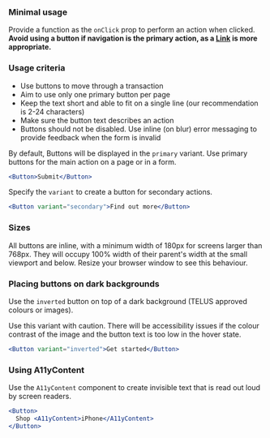 ### Minimal usage

Provide a function as the `onClick` prop to perform an action when clicked. **Avoid using a button if navigation
is the primary action, as a [Link](#link) is more appropriate.**

### Usage criteria

* Use buttons to move through a transaction
* Aim to use only one primary button per page
* Keep the text short and able to fit on a single line (our recommendation is 2-24 characters)
* Make sure the button text describes an action
* Buttons should not be disabled. Use inline (on blur) error messaging to provide feedback when the form is invalid

By default, Buttons will be displayed in the `primary` variant. Use primary buttons for the main action on a page or
in a form.

```jsx
<Button>Submit</Button>
```

Specify the `variant` to create a button for secondary actions.

```jsx
<Button variant="secondary">Find out more</Button>
```

### Sizes

All buttons are inline, with a minimum width of 180px for screens larger than 768px. They will occupy 100% width of their
parent's width at the small viewport and below. Resize your browser window to see this behaviour.

### Placing buttons on dark backgrounds

Use the `inverted` button on top of a dark background (TELUS approved colours or images).

Use this variant with caution. There will be accessibility issues if the colour contrast of the image and the button
text is too low in the hover state.

```jsx { "props": { "className": "docs_purple-block" } }
<Button variant="inverted">Get started</Button>
```

### Using A11yContent

Use the `A11yContent` component to create invisible text that is read out loud by screen readers.

```jsx
<Button>
  Shop <A11yContent>iPhone</A11yContent>
</Button>
```
